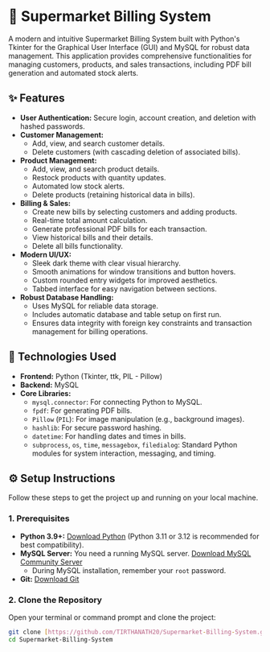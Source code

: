 # 🛒 Supermarket Billing System

A modern and intuitive Supermarket Billing System built with Python's Tkinter for the Graphical User Interface (GUI) and MySQL for robust data management. This application provides comprehensive functionalities for managing customers, products, and sales transactions, including PDF bill generation and automated stock alerts.

## ✨ Features

* **User Authentication:** Secure login, account creation, and deletion with hashed passwords.
* **Customer Management:**
    * Add, view, and search customer details.
    * Delete customers (with cascading deletion of associated bills).
* **Product Management:**
    * Add, view, and search product details.
    * Restock products with quantity updates.
    * Automated low stock alerts.
    * Delete products (retaining historical data in bills).
* **Billing & Sales:**
    * Create new bills by selecting customers and adding products.
    * Real-time total amount calculation.
    * Generate professional PDF bills for each transaction.
    * View historical bills and their details.
    * Delete all bills functionality.
* **Modern UI/UX:**
    * Sleek dark theme with clear visual hierarchy.
    * Smooth animations for window transitions and button hovers.
    * Custom rounded entry widgets for improved aesthetics.
    * Tabbed interface for easy navigation between sections.
* **Robust Database Handling:**
    * Uses MySQL for reliable data storage.
    * Includes automatic database and table setup on first run.
    * Ensures data integrity with foreign key constraints and transaction management for billing operations.

## 🚀 Technologies Used

* **Frontend:** Python (Tkinter, ttk, PIL - Pillow)
* **Backend:** MySQL
* **Core Libraries:**
    * `mysql.connector`: For connecting Python to MySQL.
    * `fpdf`: For generating PDF bills.
    * `Pillow` (`PIL`): For image manipulation (e.g., background images).
    * `hashlib`: For secure password hashing.
    * `datetime`: For handling dates and times in bills.
    * `subprocess`, `os`, `time`, `messagebox`, `filedialog`: Standard Python modules for system interaction, messaging, and timing.

## ⚙️ Setup Instructions

Follow these steps to get the project up and running on your local machine.

### 1. Prerequisites

* **Python 3.9+:** [Download Python](https://www.python.org/downloads/) (Python 3.11 or 3.12 is recommended for best compatibility).
* **MySQL Server:** You need a running MySQL server. [Download MySQL Community Server](https://dev.mysql.com/downloads/mysql/)
    * During MySQL installation, remember your `root` password.
* **Git:** [Download Git](https://git-scm.com/downloads)

### 2. Clone the Repository

Open your terminal or command prompt and clone the project:

```bash
git clone [https://github.com/TIRTHANATH20/Supermarket-Billing-System.git](https://github.com/TIRTHANATH20/Supermarket-Billing-System.git)
cd Supermarket-Billing-System
